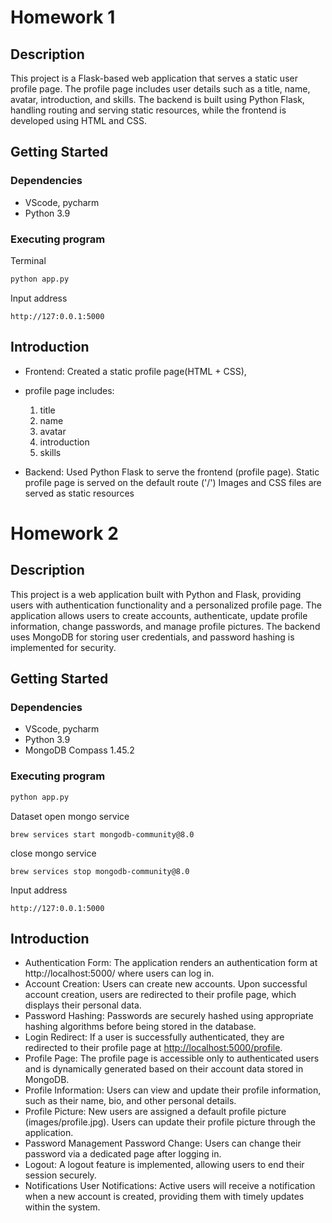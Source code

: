 # Homework 1
## Description
  This project is a Flask-based web application that serves a static user profile page. The profile page includes user details such as a title, name, avatar, introduction, and skills. The backend is built using Python Flask, handling routing and serving static resources, while the frontend is developed using HTML and CSS.

## Getting Started
### Dependencies
- VScode, pycharm
- Python 3.9

### Executing program

Terminal
```python
python app.py
```


Input address
```
http://127:0.0.1:5000
```

## Introduction
- Frontend: Created a static profile page(HTML + CSS), 
- profile page includes: 
	1. title
	2. name
	3. avatar
	4. introduction
	5. skills

- Backend: Used Python Flask to serve the frontend (profile page). Static profile page is served on the default route ('/')
         Images and CSS files are served as static resources

# Homework 2
## Description
   This project is a web application built with Python and Flask, providing users with authentication functionality and a personalized profile page. The application allows users to create accounts, authenticate, update profile information, change passwords, and manage profile pictures. The backend uses MongoDB for storing user credentials, and password hashing is implemented for security.
  
 ## Getting Started
### Dependencies
- VScode, pycharm
- Python 3.9
- MongoDB Compass 1.45.2
### Executing program
```python
python app.py
```
Dataset
 open mongo service
```
brew services start mongodb-community@8.0
```
 close mongo service
```
brew services stop mongodb-community@8.0
```

Input address
```
http://127:0.0.1:5000
```

## Introduction
- Authentication Form: The application renders an authentication form at http://localhost:5000/ where users can log in.
- Account Creation: Users can create new accounts. Upon successful account creation, users are redirected to their profile page, which displays their personal data.
- Password Hashing: Passwords are securely hashed using appropriate hashing algorithms before being stored in the database.
- Login Redirect: If a user is successfully authenticated, they are redirected to their profile page at [http://localhost:5000/profile](http://localhost:5000/profile).
- Profile Page: The profile page is accessible only to authenticated users and is dynamically generated based on their account data stored in MongoDB.
- Profile Information: Users can view and update their profile information, such as their name, bio, and other personal details.
- Profile Picture: New users are assigned a default profile picture (images/profile.jpg).
Users can update their profile picture through the application.
- Password Management
Password Change: Users can change their password via a dedicated page after logging in.
- Logout: A logout feature is implemented, allowing users to end their session securely.
- Notifications
User Notifications: Active users will receive a notification when a new account is created, providing them with timely updates within the system.

